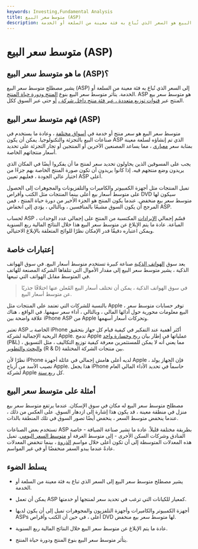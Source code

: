 ```yaml
---
keywords: Investing,Fundamental Analysis
title: متوسط سعر البيع (ASP)
description: متوسط سعر البيع هو السعر الذي تُباع به فئة معينة من السلعة أو الخدمة.
---
```


# متوسط سعر البيع (ASP)
## ما هو متوسط سعر البيع (ASP)؟

يشير مصطلح متوسط سعر البيع (ASP) إلى السعر الذي تُباع به فئة معينة من السلعة أو الخدمة. يتأثر متوسط سعر البيع بنوع [المنتج ودورة حياة المنتج](/product-life-cycle). ASP هو متوسط سعر بيع المنتج عبر [قنوات توزيع متعددة ، عبر فئة منتج داخل شركة ،](/distribution-channel) [أو](/distribution-channel) حتى عبر السوق ككل.

## فهم متوسط سعر البيع (ASP)

متوسط سعر البيع هو سعر منتج أو خدمة في [أسواق مختلفة](/market) ، وعادة ما يستخدم في صناعات البيع بالتجزئة والتكنولوجيا. يمكن أن يكون ASP الذي تم إنشاؤه لسلعة معينة بمثابة سعر [معياري](/benchmark) ، مما يساعد المصنعين الآخرين أو المنتجين أو تجار التجزئة على تحديد أسعار منتجاتهم الخاصة.

يجب على المسوقين الذين يحاولون تحديد سعر لمنتج ما أن يفكروا أيضًا في المكان الذي يريدون وضع منتجهم فيه. إذا كانوا يريدون أن تكون صورة المنتج الخاصة بهم جزءًا من اختيار عالي الجودة ، فعليهم تعيين ASP أعلى.

تميل المنتجات مثل أجهزة الكمبيوتر والكاميرات والتلفزيونات والمجوهرات إلى الحصول على متوسط أسعار بيع أعلى بينما المنتجات مثل الكتب وأقراص DVD سيكون لها متوسط سعر بيع منخفض. عندما يكون المنتج هو الجزء الأخير من دورة حياة المنتج ، فمن المرجح أن يكون السوق مشبعًا بالمنافسين ، وبالتالي ، يؤدي إلى انخفاض ASP.

لحساب ASP ، قسّم إجمالي [الإيرادات](/revenue) المكتسبة من المنتج على إجمالي عدد الوحدات المباعة. عادة ما يتم الإبلاغ عن متوسط سعر البيع هذا خلال النتائج المالية ربع السنوية ويمكن اعتباره دقيقًا قدر الإمكان نظرًا للوائح المتعلقة بالإبلاغ الاحتيالي.

## إعتبارات خاصة

يعد سوق [الهواتف الذكية](/smartphone) صناعة كبيرة تستخدم متوسط أسعار البيع. في سوق الهواتف الذكية ، يشير متوسط سعر البيع إلى مقدار الأموال التي تتلقاها الشركة المصنعة للهاتف في المتوسط مقابل الهواتف التي تبيعها.

> في سوق الهواتف الذكية ، يمكن أن تختلف أسعار البيع المُعلن عنها اختلافًا جذريًا عن متوسط أسعار البيع.

>

بالنسبة للشركات التي تعتمد على المنتجات مثل Apple ، توفر حسابات متوسط سعر البيع معلومات محورية حول أدائها المالي ، وبالتالي ، أداء سعر سهمها. في الواقع ، هناك علاقة واضحة بين iPhone ASP من Apple وتحركات أسعار أسهمها.

تعتبر ASP الخاصة بـ iPhone أكثر أهمية عند التفكير في كيفية قيام كل جهاز بتحقيق الربحية الإجمالية لشركة Apple. تدمج Apple عملياتها في إطار بيان [ربح وخسارة واحد](/plstatement) (P&L) ، مما يعني أنه لا يمكن للمستثمرين معرفة كيفية توزيع التكاليف ، مثل التسويق [والبحث والتطوير](/randd) (R & D) بين منتجات الشركة المختلفة.

نظرًا لأن iPhone لديه أعلى هامش إجمالي في عائلة أجهزة Apple ، فإن الجهاز يولد نصيب الأسد من أرباح Apple. هذا يجعل iPhone حاسماً في تحديد الأداء المالي العام لشركة Apple كل [ربع سنة](/quarter).

## أمثلة على متوسط سعر البيع

مصطلح متوسط سعر البيع له مكان في سوق الإسكان. عندما يرتفع متوسط سعر بيع منزل في منطقة معينة ، قد يكون هذا إشارة إلى ازدهار السوق. على العكس من ذلك ، عندما ينخفض متوسط السعر ، ينخفض أيضًا تصور السوق في تلك المنطقة بالذات.

تستخدم بعض الصناعات ASP بطريقة مختلفة قليلاً. عادة ما تشير صناعة الضيافة - خاصة الفنادق وشركات السكن الأخرى - إلى متوسط الغرفة أو [متوسط السعر اليومي](/average-daily-rate). تميل هذه المعدلات المتوسطة إلى أن تكون أعلى خلال مواسم [الذروة](/peak) ، بينما تنخفض المعدلات عادةً عندما يبدو السفر منخفضًا أو في غير المواسم.

## يسلط الضوء

- يشير مصطلح متوسط سعر البيع إلى السعر الذي تباع به فئة معينة من السلعة أو الخدمة.

- يمكن أن تعمل ASP كمعيار للكيانات التي ترغب في تحديد سعر لمنتجها أو خدمتها.

- أجهزة الكمبيوتر والكاميرات وأجهزة التلفزيون والمجوهرات تميل إلى أن يكون لديها ASPs أعلى ، في حين أن الكتب وأقراص DVD لها متوسط سعر بيع منخفض.

- عادة ما يتم الإبلاغ عن متوسط سعر البيع خلال النتائج المالية ربع السنوية.

- يتأثر متوسط سعر البيع بنوع المنتج ودورة حياة المنتج.

